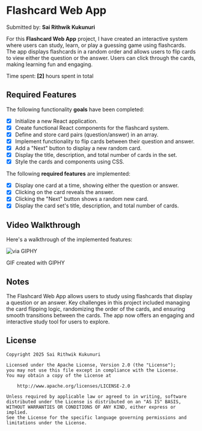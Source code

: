 # Flashcard Web App  
Submitted by: **Sai Rithwik Kukunuri**

For this **Flashcard Web App** project, I have created an interactive system where users can study, learn, or play a guessing game using flashcards. The app displays flashcards in a random order and allows users to flip cards to view either the question or the answer. Users can click through the cards, making learning fun and engaging.

Time spent: **[2]** hours spent in total

## Required Features

The following functionality **goals** have been completed:

- [x] Initialize a new React application.
- [x] Create functional React components for the flashcard system.
- [x] Define and store card pairs (question/answer) in an array.
- [x] Implement functionality to flip cards between their question and answer.
- [x] Add a "Next" button to display a new random card.
- [x] Display the title, description, and total number of cards in the set.
- [x] Style the cards and components using CSS.

The following **required features** are implemented:

- [x] Display one card at a time, showing either the question or answer.
- [x] Clicking on the card reveals the answer.
- [x] Clicking the "Next" button shows a random new card.
- [x] Display the card set's title, description, and total number of cards.

## Video Walkthrough

Here's a walkthrough of the implemented features:

![via GIPHY](https://media.giphy.com/media/v1.Y2lkPTc5MGI3NjExYm91MHNoY20zeWQ5eWw3YWV1eDVpd2EwNmxieHlncmd4ODBtM3o4aiZlcD12MV9pbnRlcm5hbF9naWZfYnlfaWQmY3Q9Zw/9cMUUYFQRw7Xx9cwkL/giphy.gif)

GIF created with GIPHY

## Notes

The Flashcard Web App allows users to study using flashcards that display a question or an answer. Key challenges in this project included managing the card flipping logic, randomizing the order of the cards, and ensuring smooth transitions between the cards. The app now offers an engaging and interactive study tool for users to explore.

## License

    Copyright 2025 Sai Rithwik Kukunuri

    Licensed under the Apache License, Version 2.0 (the "License");
    you may not use this file except in compliance with the License.
    You may obtain a copy of the License at

        http://www.apache.org/licenses/LICENSE-2.0

    Unless required by applicable law or agreed to in writing, software
    distributed under the License is distributed on an "AS IS" BASIS,
    WITHOUT WARRANTIES OR CONDITIONS OF ANY KIND, either express or implied.
    See the License for the specific language governing permissions and
    limitations under the License.
